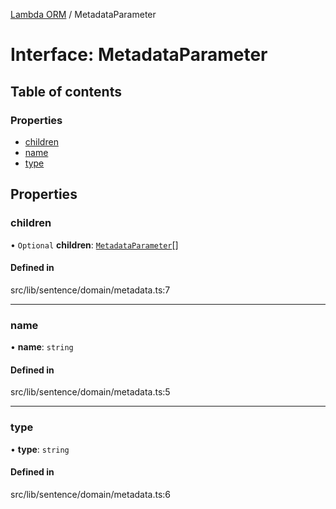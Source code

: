 [Lambda ORM](../README.md) / MetadataParameter

# Interface: MetadataParameter

## Table of contents

### Properties

- [children](MetadataParameter.md#children)
- [name](MetadataParameter.md#name)
- [type](MetadataParameter.md#type)

## Properties

### children

• `Optional` **children**: [`MetadataParameter`](MetadataParameter.md)[]

#### Defined in

src/lib/sentence/domain/metadata.ts:7

___

### name

• **name**: `string`

#### Defined in

src/lib/sentence/domain/metadata.ts:5

___

### type

• **type**: `string`

#### Defined in

src/lib/sentence/domain/metadata.ts:6

